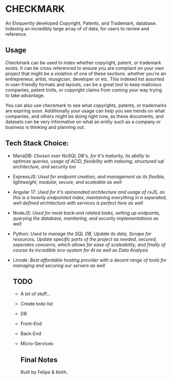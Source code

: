 # CHECKMARK
An Eloquently developed Copyright, Patents, and Trademark, database. Indexing an incredibly large array of of data, for users to review and reference.

## Usage
Checkmark can be used to index whether copyright, patent, or trademark exists. It can be cross referenced to ensure you are compliant on your own project
that might be a violation of one of these sections. whether you're an entrepreneur, artist, musgician, developer or etc. This indexed list assorted in user-friendly
formats and layouts, can be a great tool to keep malicious companies, patent trolls, or copyright claims from coming your way trying to take advantage.

You can also use checkmark to see what copyrights, patents, or trademarks are expiring soon. Additionally your usage can help you see trends on what companies, and
others might be doing right now, as these documents, and datasets can be very informative on what an entity such as a company or business is thinking and planning out.

## Tech Stack Choice:
- MariaDB: *Chosen over NoSQL DB's, for it's maturity, its ability to optimize queries, usage of ACID, flexibility with indexing, structured sql architecture, and security too*
- ExpressJS: *Used for endpoint creation, and management as its flexible, lightweight, modular, secure, and scaleable as well*
- Angular 17: *Used for it's opinionated architecture and usage of rxJS, as this is a heavily endpointed index, mantaining everything in a seperated, well defined architecture with services is perfect here as well*
- NodeJS: *Used for most back-end related tasks, setting up endpoints, querying the database, monitoring, and security implementations as well*
- Python: *Used to manage the SQL DB, Update its data, Scrape for resources, Update specific parts of the project as needed, secured, seperates concerns, which allows for ease of scaleability, and finally of course its incredible eco-system for AI as well as Data Analysis*
- Linode: *Best affordable hosting provider with a decent range of tools for managing and securing our servers as well*

  ## TODO

  - A lot of stuff...
  - Create todo list
  - DB
  - Front-End
  - Back-End
  - Micro-Services
 
    ## Final Notes

    Built by Felipe & Keith.
